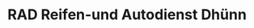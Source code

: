 ---
title: "RAD Reifen-und Autodienst Dhünn"
url: /wermelskirchen/rad-reifen-und-autodienst-dhuenn/
shop: Autowerkstatt
---